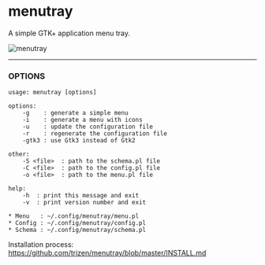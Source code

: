 menutray
========

A simple GTK+ application menu tray.

![menutray](https://2.bp.blogspot.com/-Tst48LetC_8/VmucnuuC_lI/AAAAAAAAfag/bCm3TEon5nI/s1600/2015-12-12-060231_1920x1080_scrot.png)

----

### OPTIONS

```
usage: menutray [options]

options:
    -g    : generate a simple menu
    -i    : generate a menu with icons
    -u    : update the configuration file
    -r    : regenerate the configuration file
    -gtk3 : use Gtk3 instead of Gtk2

other:
    -S <file>  : path to the schema.pl file
    -C <file>  : path to the config.pl file
    -o <file>  : path to the menu.pl file

help:
    -h  : print this message and exit
    -v  : print version number and exit

* Menu   : ~/.config/menutray/menu.pl
* Config : ~/.config/menutray/config.pl
* Schema : ~/.config/menutray/schema.pl
```

Installation process: https://github.com/trizen/menutray/blob/master/INSTALL.md
